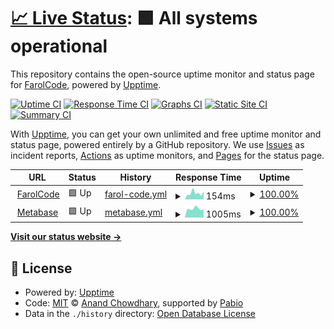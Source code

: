 # [📈 Live Status](https://status.farolcode.com): <!--live status--> **🟩 All systems operational**

This repository contains the open-source uptime monitor and status page for [FarolCode](https://status.farolcode.com), powered by [Upptime](https://github.com/upptime/upptime).

[![Uptime CI](https://github.com/farolcode/status.farolcode.com/workflows/Uptime%20CI/badge.svg)](https://github.com/farolcode/status.farolcode.com/actions?query=workflow%3A%22Uptime+CI%22)
[![Response Time CI](https://github.com/farolcode/status.farolcode.com/workflows/Response%20Time%20CI/badge.svg)](https://github.com/farolcode/status.farolcode.com/actions?query=workflow%3A%22Response+Time+CI%22)
[![Graphs CI](https://github.com/farolcode/status.farolcode.com/workflows/Graphs%20CI/badge.svg)](https://github.com/farolcode/status.farolcode.com/actions?query=workflow%3A%22Graphs+CI%22)
[![Static Site CI](https://github.com/farolcode/status.farolcode.com/workflows/Static%20Site%20CI/badge.svg)](https://github.com/farolcode/status.farolcode.com/actions?query=workflow%3A%22Static+Site+CI%22)
[![Summary CI](https://github.com/farolcode/status.farolcode.com/workflows/Summary%20CI/badge.svg)](https://github.com/farolcode/status.farolcode.com/actions?query=workflow%3A%22Summary+CI%22)

With [Upptime](https://upptime.js.org), you can get your own unlimited and free uptime monitor and status page, powered entirely by a GitHub repository. We use [Issues](https://github.com/farolcode/status.farolcode.com/issues) as incident reports, [Actions](https://github.com/farolcode/status.farolcode.com/actions) as uptime monitors, and [Pages](https://status.farolcode.com) for the status page.

<!--start: status pages-->
<!-- This summary is generated by Upptime (https://github.com/upptime/upptime) -->
<!-- Do not edit this manually, your changes will be overwritten -->
<!-- prettier-ignore -->
| URL | Status | History | Response Time | Uptime |
| --- | ------ | ------- | ------------- | ------ |
| <img alt="" src="https://icons.duckduckgo.com/ip3/www.farolcode.com.ico" height="13"> [FarolCode](https://www.farolcode.com) | 🟩 Up | [farol-code.yml](https://github.com/farolcode/status.farolcode.com/commits/HEAD/history/farol-code.yml) | <details><summary><img alt="Response time graph" src="./graphs/farol-code/response-time-week.png" height="20"> 154ms</summary><br><a href="https://status.farolcode.com/history/farol-code"><img alt="Response time 168" src="https://img.shields.io/endpoint?url=https%3A%2F%2Fraw.githubusercontent.com%2Ffarolcode%2Fstatus.farolcode.com%2FHEAD%2Fapi%2Ffarol-code%2Fresponse-time.json"></a><br><a href="https://status.farolcode.com/history/farol-code"><img alt="24-hour response time 165" src="https://img.shields.io/endpoint?url=https%3A%2F%2Fraw.githubusercontent.com%2Ffarolcode%2Fstatus.farolcode.com%2FHEAD%2Fapi%2Ffarol-code%2Fresponse-time-day.json"></a><br><a href="https://status.farolcode.com/history/farol-code"><img alt="7-day response time 154" src="https://img.shields.io/endpoint?url=https%3A%2F%2Fraw.githubusercontent.com%2Ffarolcode%2Fstatus.farolcode.com%2FHEAD%2Fapi%2Ffarol-code%2Fresponse-time-week.json"></a><br><a href="https://status.farolcode.com/history/farol-code"><img alt="30-day response time 167" src="https://img.shields.io/endpoint?url=https%3A%2F%2Fraw.githubusercontent.com%2Ffarolcode%2Fstatus.farolcode.com%2FHEAD%2Fapi%2Ffarol-code%2Fresponse-time-month.json"></a><br><a href="https://status.farolcode.com/history/farol-code"><img alt="1-year response time 168" src="https://img.shields.io/endpoint?url=https%3A%2F%2Fraw.githubusercontent.com%2Ffarolcode%2Fstatus.farolcode.com%2FHEAD%2Fapi%2Ffarol-code%2Fresponse-time-year.json"></a></details> | <details><summary><a href="https://status.farolcode.com/history/farol-code">100.00%</a></summary><a href="https://status.farolcode.com/history/farol-code"><img alt="All-time uptime 100.00%" src="https://img.shields.io/endpoint?url=https%3A%2F%2Fraw.githubusercontent.com%2Ffarolcode%2Fstatus.farolcode.com%2FHEAD%2Fapi%2Ffarol-code%2Fuptime.json"></a><br><a href="https://status.farolcode.com/history/farol-code"><img alt="24-hour uptime 100.00%" src="https://img.shields.io/endpoint?url=https%3A%2F%2Fraw.githubusercontent.com%2Ffarolcode%2Fstatus.farolcode.com%2FHEAD%2Fapi%2Ffarol-code%2Fuptime-day.json"></a><br><a href="https://status.farolcode.com/history/farol-code"><img alt="7-day uptime 100.00%" src="https://img.shields.io/endpoint?url=https%3A%2F%2Fraw.githubusercontent.com%2Ffarolcode%2Fstatus.farolcode.com%2FHEAD%2Fapi%2Ffarol-code%2Fuptime-week.json"></a><br><a href="https://status.farolcode.com/history/farol-code"><img alt="30-day uptime 100.00%" src="https://img.shields.io/endpoint?url=https%3A%2F%2Fraw.githubusercontent.com%2Ffarolcode%2Fstatus.farolcode.com%2FHEAD%2Fapi%2Ffarol-code%2Fuptime-month.json"></a><br><a href="https://status.farolcode.com/history/farol-code"><img alt="1-year uptime 100.00%" src="https://img.shields.io/endpoint?url=https%3A%2F%2Fraw.githubusercontent.com%2Ffarolcode%2Fstatus.farolcode.com%2FHEAD%2Fapi%2Ffarol-code%2Fuptime-year.json"></a></details>
| <img alt="" src="https://icons.duckduckgo.com/ip3/metabase.farolcode.com.ico" height="13"> [Metabase](https://metabase.farolcode.com) | 🟩 Up | [metabase.yml](https://github.com/farolcode/status.farolcode.com/commits/HEAD/history/metabase.yml) | <details><summary><img alt="Response time graph" src="./graphs/metabase/response-time-week.png" height="20"> 1005ms</summary><br><a href="https://status.farolcode.com/history/metabase"><img alt="Response time 1165" src="https://img.shields.io/endpoint?url=https%3A%2F%2Fraw.githubusercontent.com%2Ffarolcode%2Fstatus.farolcode.com%2FHEAD%2Fapi%2Fmetabase%2Fresponse-time.json"></a><br><a href="https://status.farolcode.com/history/metabase"><img alt="24-hour response time 1183" src="https://img.shields.io/endpoint?url=https%3A%2F%2Fraw.githubusercontent.com%2Ffarolcode%2Fstatus.farolcode.com%2FHEAD%2Fapi%2Fmetabase%2Fresponse-time-day.json"></a><br><a href="https://status.farolcode.com/history/metabase"><img alt="7-day response time 1005" src="https://img.shields.io/endpoint?url=https%3A%2F%2Fraw.githubusercontent.com%2Ffarolcode%2Fstatus.farolcode.com%2FHEAD%2Fapi%2Fmetabase%2Fresponse-time-week.json"></a><br><a href="https://status.farolcode.com/history/metabase"><img alt="30-day response time 1008" src="https://img.shields.io/endpoint?url=https%3A%2F%2Fraw.githubusercontent.com%2Ffarolcode%2Fstatus.farolcode.com%2FHEAD%2Fapi%2Fmetabase%2Fresponse-time-month.json"></a><br><a href="https://status.farolcode.com/history/metabase"><img alt="1-year response time 1165" src="https://img.shields.io/endpoint?url=https%3A%2F%2Fraw.githubusercontent.com%2Ffarolcode%2Fstatus.farolcode.com%2FHEAD%2Fapi%2Fmetabase%2Fresponse-time-year.json"></a></details> | <details><summary><a href="https://status.farolcode.com/history/metabase">100.00%</a></summary><a href="https://status.farolcode.com/history/metabase"><img alt="All-time uptime 80.58%" src="https://img.shields.io/endpoint?url=https%3A%2F%2Fraw.githubusercontent.com%2Ffarolcode%2Fstatus.farolcode.com%2FHEAD%2Fapi%2Fmetabase%2Fuptime.json"></a><br><a href="https://status.farolcode.com/history/metabase"><img alt="24-hour uptime 100.00%" src="https://img.shields.io/endpoint?url=https%3A%2F%2Fraw.githubusercontent.com%2Ffarolcode%2Fstatus.farolcode.com%2FHEAD%2Fapi%2Fmetabase%2Fuptime-day.json"></a><br><a href="https://status.farolcode.com/history/metabase"><img alt="7-day uptime 100.00%" src="https://img.shields.io/endpoint?url=https%3A%2F%2Fraw.githubusercontent.com%2Ffarolcode%2Fstatus.farolcode.com%2FHEAD%2Fapi%2Fmetabase%2Fuptime-week.json"></a><br><a href="https://status.farolcode.com/history/metabase"><img alt="30-day uptime 99.73%" src="https://img.shields.io/endpoint?url=https%3A%2F%2Fraw.githubusercontent.com%2Ffarolcode%2Fstatus.farolcode.com%2FHEAD%2Fapi%2Fmetabase%2Fuptime-month.json"></a><br><a href="https://status.farolcode.com/history/metabase"><img alt="1-year uptime 80.58%" src="https://img.shields.io/endpoint?url=https%3A%2F%2Fraw.githubusercontent.com%2Ffarolcode%2Fstatus.farolcode.com%2FHEAD%2Fapi%2Fmetabase%2Fuptime-year.json"></a></details>

<!--end: status pages-->

[**Visit our status website →**](https://status.farolcode.com)

## 📄 License

- Powered by: [Upptime](https://github.com/upptime/upptime)
- Code: [MIT](./LICENSE) © [Anand Chowdhary](https://anandchowdhary.com), supported by [Pabio](https://pabio.com)
- Data in the `./history` directory: [Open Database License](https://opendatacommons.org/licenses/odbl/1-0/)

